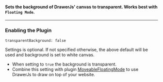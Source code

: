 #### Sets the background of DrawerJs' canvas to transparent. Works best with `Floating Mode`. 

***
### Enabling the Plugin
```
transparentBackground: false
```
 Settings is optional. If not specified otherwise, the above default will be used and background is set to white canvas. 
* When setting to `true` the background is transparent. 
* Combine this setting with plugin [ MoveableFloatingMode](https://github.com/carstenschaefer/DrawerJs/wiki/MovableFloatingMode) to use DrawerJs to draw on top of your website. 
